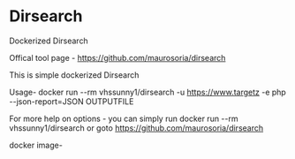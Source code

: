 # Dirsearch
Dockerized Dirsearch

Offical tool page - https://github.com/maurosoria/dirsearch

This is simple dockerized Dirsearch 

Usage-  docker run --rm vhssunny1/dirsearch -u https://www.targetz -e php --json-report=JSON
OUTPUTFILE

For more help on options - you can simply run docker run --rm vhssunny1/dirsearch  or goto https://github.com/maurosoria/dirsearch

docker image- 
